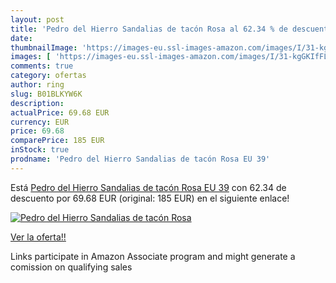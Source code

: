 ```yaml
---
layout: post
title: 'Pedro del Hierro Sandalias de tacón Rosa al 62.34 % de descuento'
date: 
thumbnailImage: 'https://images-eu.ssl-images-amazon.com/images/I/31-kgGKIfFL._SL200_.jpg'
images: [ 'https://images-eu.ssl-images-amazon.com/images/I/31-kgGKIfFL._SL200_.jpg' ]
comments: true
category: ofertas
author: ring
slug: B01BLKYW6K
description:
actualPrice: 69.68 EUR
currency: EUR
price: 69.68
comparePrice: 185 EUR
inStock: true
prodname: 'Pedro del Hierro Sandalias de tacón Rosa EU 39'
---
```


Está [Pedro del Hierro Sandalias de tacón Rosa EU 39](https://www.amazon.es/dp/B01BLKYW6K/?tag=tolees-21) con 62.34 de descuento por 69.68 EUR (original: 185 EUR) en el siguiente enlace!

[![Pedro del Hierro Sandalias de tacón Rosa](https://images-eu.ssl-images-amazon.com/images/I/31-kgGKIfFL._SL200_.jpg)](https://www.amazon.es/dp/B01BLKYW6K/?tag=tolees-21)

[Ver la oferta!!](https://www.amazon.es/dp/B01BLKYW6K/?tag=tolees-21)

Links participate in Amazon Associate program and might generate a comission on qualifying sales


